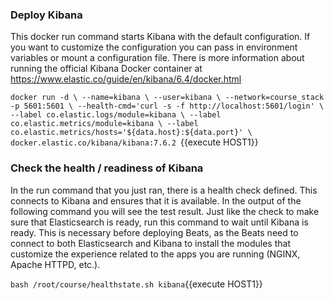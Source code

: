 ### Deploy Kibana

This docker run command starts Kibana with the default configuration.  If you want to customize the configuration you can pass in environment variables or mount a configuration file.  There is more information about running the official Kibana Docker container at https://www.elastic.co/guide/en/kibana/6.4/docker.html 

`
docker run -d \
  --name=kibana \
  --user=kibana \
  --network=course_stack -p 5601:5601 \
  --health-cmd='curl -s -f http://localhost:5601/login' \
  --label co.elastic.logs/module=kibana \
  --label co.elastic.metrics/module=kibana \
  --label co.elastic.metrics/hosts='${data.host}:${data.port}' \
  docker.elastic.co/kibana/kibana:7.6.2 
`{{execute HOST1}}

### Check the health / readiness of Kibana

In the run command that you just ran, there is a health check defined.  This connects to Kibana and ensures that it is available. In the output of the following command you will see the test result.  Just like the check to make sure that Elasticsearch is ready, run this command to wait until Kibana is ready.  This is necessary before deploying Beats, as the Beats need to connect to both Elasticsearch and Kibana to install the modules that customize the experience related to the apps you are running (NGINX, Apache HTTPD, etc.).

`bash /root/course/healthstate.sh kibana`{{execute HOST1}}

